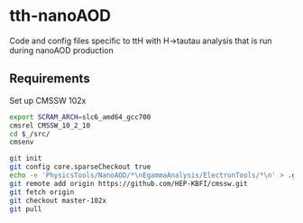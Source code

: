 # tth-nanoAOD
Code and config files specific to ttH with H->tautau analysis that is run during nanoAOD production

## Requirements

Set up CMSSW 102x

```bash
export SCRAM_ARCH=slc6_amd64_gcc700
cmsrel CMSSW_10_2_10
cd $_/src/
cmsenv

git init
git config core.sparseCheckout true
echo -e 'PhysicsTools/NanoAOD/*\nEgammaAnalysis/ElectronTools/*\n' > .git/info/sparse-checkout
git remote add origin https://github.com/HEP-KBFI/cmssw.git
git fetch origin
git checkout master-102x
git pull
```
